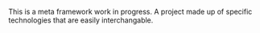 
This is a meta framework work in progress. A project made up of specific technologies that are easily interchangable.

